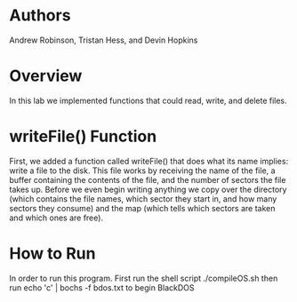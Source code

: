 # Authors
Andrew Robinson, Tristan Hess, and Devin Hopkins

# Overview
In this lab we implemented functions that could read, write, and delete files.

# writeFile() Function
First, we added a function called writeFile() that does what its name implies: write a file to the disk. This file works by receiving the name of the file, a buffer containing the contents of the file, and the number of sectors the file takes up. Before we even begin writing anything we copy over the directory (which contains the file names, which sector they start in, and how many sectors they consume) and the map (which tells which sectors are taken and which ones are free).

# How to Run
In order to run this program. First run the shell script
./compileOS.sh
then run
echo 'c' | bochs -f bdos.txt
to begin BlackDOS
